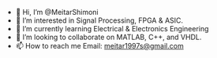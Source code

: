 - 👋 Hi, I’m @MeitarShimoni
- 👀 I’m interested in Signal Processing, FPGA & ASIC.
- 🌱 I’m currently learning Electrical & Electronics Engineering 
- 💞️ I’m looking to collaborate on MATLAB, C++, and VHDL.
- 📫 How to reach me Email: meitar1997s@gmail.com

<!---
MeitarShimoni/MeitarShimoni is a ✨ special ✨ repository because its `README.md` (this file) appears on your GitHub profile.
You can click the Preview link to take a look at your changes.
--->
